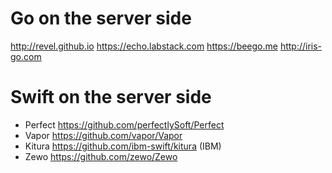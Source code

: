 Go on the server side
=====================
http://revel.github.io
https://echo.labstack.com
https://beego.me
http://iris-go.com


Swift on the server side
========================

- Perfect https://github.com/perfectlySoft/Perfect
- Vapor https://github.com/vapor/Vapor
- Kitura https://github.com/ibm-swift/kitura (IBM)
- Zewo https://github.com/zewo/Zewo
